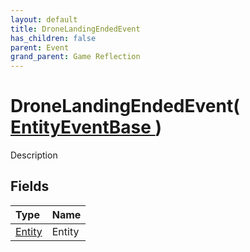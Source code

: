 ```yaml
---
layout: default
title: DroneLandingEndedEvent
has_children: false
parent: Event
grand_parent: Game Reflection
---
```

# DroneLandingEndedEvent( [ EntityEventBase ](/docs/game-reflection/events/entity_event_base) )
Description 

## Fields

| Type | Name |
|:-------------|:--------------|
| [Entity](/docs/game-reflection/classes/entity) | Entity |

